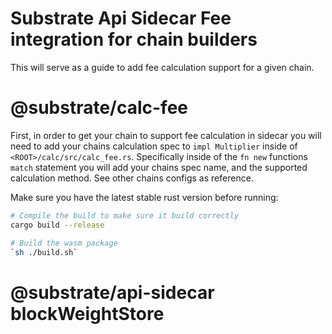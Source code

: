 # Substrate Api Sidecar Fee integration for chain builders

This will serve as a guide to add fee calculation support for a given chain. 

# @substrate/calc-fee

First, in order to get your chain to support fee calculation in sidecar you will need to add your chains calculation spec to `impl Multiplier` inside of `<ROOT>/calc/src/calc_fee.rs`. Specifically inside of the `fn new` functions `match` statement you will add your chains spec name, and the supported calculation method. See other chains configs as reference. 

Make sure you have the latest stable rust version before running:

```bash
# Compile the build to make sure it build correctly
cargo build --release
```

```bash
# Build the wasm package
`sh ./build.sh`
```

# @substrate/api-sidecar blockWeightStore


